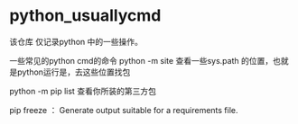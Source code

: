 # python_usuallycmd
该仓库 仅记录python 中的一些操作。

一些常见的python cmd的命令
python -m site   查看一些sys.path 的位置，也就是python运行是，去这些位置找包 

python -m pip list  查看你所装的第三方包 

   pip freeze ： Generate output suitable for a requirements file.
   

